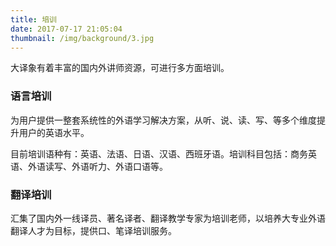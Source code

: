 ```yaml
---
title: 培训
date: 2017-07-17 21:05:04
thumbnail: /img/background/3.jpg
---
```


大译象有着丰富的国内外讲师资源，可进行多方面培训。

### 语言培训

为用户提供一整套系统性的外语学习解决方案，从听、说、读、写、等多个维度提升用户的英语水平。 

目前培训语种有：英语、法语、日语、汉语、西班牙语。培训科目包括：商务英语、外语读写、外语听力、外语口语等。

### 翻译培训

汇集了国内外一线译员、著名译者、翻译教学专家为培训老师，以培养大专业外语翻译人才为目标，提供口、笔译培训服务。

